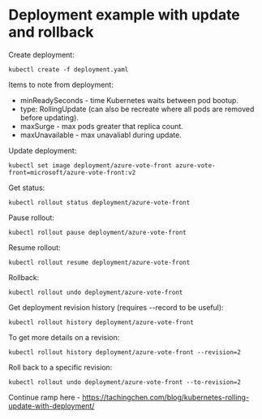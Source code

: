 # Deployment example with update and rollback

Create deployment:

```
kubectl create -f deployment.yaml
```

Items to note from deployment:

- minReadySeconds - time Kubernetes waits between pod bootup.
- type: RollingUpdate  (can also be recreate where all pods are removed before updating).
- maxSurge - max pods greater that replica count.
- maxUnavailable - max unavaliabl during update.

Update deployment:

```
kubectl set image deployment/azure-vote-front azure-vote-front=microsoft/azure-vote-front:v2
```

Get status:

```
kubectl rollout status deployment/azure-vote-front
```

Pause rollout:

```
kubectl rollout pause deployment/azure-vote-front
```

Resume rollout:

```
kubectl rollout resume deployment/azure-vote-front
```

Rollback:

```
kubectl rollout undo deployment/azure-vote-front
```

Get deployment revision history (requires --record to be useful):

```
kubectl rollout history deployment/azure-vote-front
```

To get more details on a revision:

```
kubectl rollout history deployment/azure-vote-front --revision=2
```

Roll back to a specific revision:

```
kubectl rollout undo deployment/azure-vote-front --to-revision=2
```

Continue ramp here - https://tachingchen.com/blog/kubernetes-rolling-update-with-deployment/



